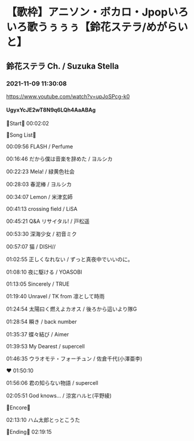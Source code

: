 # 【歌枠】アニソン・ボカロ・Jpopいろいろ歌うぅぅぅ【鈴花ステラ/めがらいと】

## 鈴花ステラ Ch. / Suzuka Stella

### 2021-11-09 11:30:08

https://www.youtube.com/watch?v=upJoSPcg-k0

#### UgyxYcJE2wT8N9q6LQh4AaABAg

🔔Start🔔 00:02:02



🔔Song List🔔

00:09:56 FLASH / Perfume

00:16:46 だから僕は音楽を辞めた / ヨルシカ

00:22:23 Mela! / 緑黄色社会

00:28:03 春泥棒 / ヨルシカ

00:34:07 Lemon / 米津玄師

00:41:13 crossing field / LiSA

00:45:21 Q&A リサイタル! / 戸松遥

00:53:30 深海少女 / 初音ミク

00:57:07 猫 / DISH//

01:02:55 正しくなれない / ずっと真夜中でいいのに。

01:08:10 夜に駆ける / YOASOBI

01:13:05 Sincerely / TRUE

01:19:40 Unravel / TK from 凛として時雨

01:24:54 太陽曰く燃えよカオス / 後ろから這いより隊G

01:28:54 瞬き / back number

01:35:37 蝶々結び / Aimer

01:39:53 My Dearest / supercell

01:46:35 ウラオモテ・フォーチュン / 佐倉千代(小澤亜李)

❤ 01:50:10

01:56:06 君の知らない物語 / supercell

02:05:51 God knows... / 涼宮ハルヒ(平野綾)



🔔Encore🔔

02:13:10 ハム太郎とっとこうた



🔔Ending🔔 02:19:15


